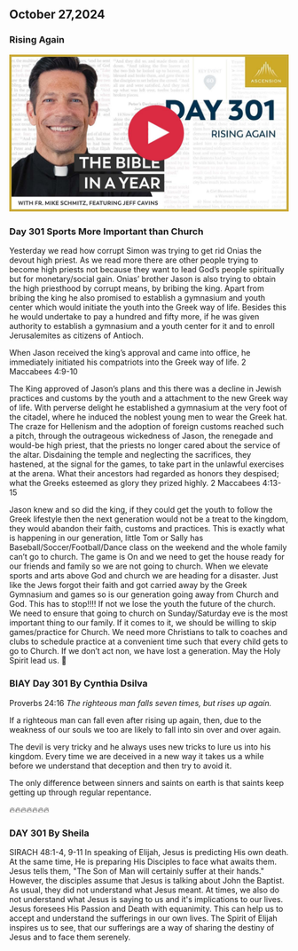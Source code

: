 ## October 27,2024

### Rising Again

[![Rising Again](https://raw.githubusercontent.com/linusjf/BIAY/main/October/jpgs/Day301.jpg)](https://youtu.be/NKcoHVjNAas "Rising Again")

### Day 301 Sports More Important than Church

Yesterday we read how corrupt Simon was trying to get rid Onias the devout high priest. As we read more there are other people trying to become high priests not because they want to lead God’s people spiritually but for monetary/social gain.
Onias’ brother Jason is also trying to obtain the high priesthood by corrupt means, by bribing the king. Apart from bribing the king he also promised to establish a gymnasium and youth center which would initiate the youth into the Greek way of life.
Besides this he would undertake to pay a hundred and fifty more, if he was given authority to establish a gymnasium and a youth center for it and to enroll Jerusalemites as citizens of Antioch.

When Jason received the king’s approval and came into office, he immediately initiated his compatriots into the Greek way of life. 2 Maccabees 4:9-10

The King approved of Jason’s plans and this there was a decline in Jewish practices and customs by the youth and a attachment to the new Greek way of life.
With perverse delight he established a gymnasium at the very foot of the citadel, where he induced the noblest young men to wear the Greek hat.
The craze for Hellenism and the adoption of foreign customs reached such a pitch, through the outrageous wickedness of Jason, the renegade and would-be high priest,
that the priests no longer cared about the service of the altar. Disdaining the temple and neglecting the sacrifices, they hastened, at the signal for the games, to take part in the unlawful exercises at the arena.
What their ancestors had regarded as honors they despised; what the Greeks esteemed as glory they prized highly. 2 Maccabees 4:13-15

Jason knew and so did the king, if they could get the youth to follow the Greek lifestyle then the next generation would not be a treat to the kingdom, they would abandon their faith, customs and practices.
This is exactly what is happening in our generation, little Tom or Sally has Baseball/Soccer/Football/Dance class on the weekend and the whole family can’t go to church. The game is On and we need to get the house ready for our friends and family so we are not going to church. When we elevate sports and arts above God and church we are heading for a disaster. Just like the Jews forgot their faith and got carried away by the Greek Gymnasium and games so is our generation going away from Church and God.
This has to stop!!!! If not we lose the youth the future of the church.
We need to ensure that going to church on Sunday/Saturday eve is the most important thing to our family. If it comes to it, we should be willing to skip games/practice for Church. We need more Christians to talk to coaches and clubs to schedule practice at a convenient time such that every child gets to go to Church. If we don’t act non, we have lost a generation.
May the Holy Spirit lead us. 🙏

### BIAY Day 301 By Cynthia Dsilva

Proverbs 24:16
*The righteous man falls seven times, but rises up again.*

If a righteous man can fall even after rising up again, then, due to the weakness of our souls we too are likely to fall into sin over and over again.

The devil is very tricky and he always uses new tricks to lure us into his kingdom.  Every time we are deceived in a new way it takes us a while before we understand that deception and then try to avoid it.

The only difference between sinners and saints on earth is that saints keep getting up through regular repentance.

🔥🔥🔥🔥🔥🔥🔥

### DAY 301 By Sheila

SIRACH 48:1-4, 9-11
In speaking of Elijah, Jesus is predicting His own death. At the same time, He is preparing His Disciples to face what awaits them. Jesus tells them, "The Son of Man will certainly suffer at their hands."  However, the disciples assume that Jesus is talking about John the Baptist. As usual, they did not understand what Jesus meant.
At times, we also do not understand what Jesus is saying to us and it's implications to our lives. Jesus foresees His Passion and Death with equanimity. This can help us to accept and understand the sufferings in our own lives. The Spirit of Elijah inspires us to see, that our sufferings are a way of sharing the destiny of Jesus and to face them serenely.
